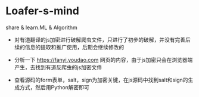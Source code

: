 # Loafer-s-mind
share &amp; learn.ML &amp; Algorithm

- 对有道翻译的js加密进行破解爬虫文件，只进行了初步的破解，并没有完善后续的信息的提取和推广使用，后期会继续修改的

- 分析一下 https://fanyi.youdao.com 网页的内容，由于js加密只会在浏览器端产生，去找到有道反爬虫的js加密文件
- 查看源码的form表单，salt，sign为加密关键，在js源码中找到salt和sign的生成方式，然后用Python解密即可
